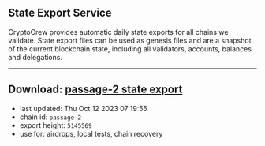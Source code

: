 ## State Export Service
CryptoCrew provides automatic daily state exports for all chains we validate. State export files can be used as genesis files and are a snapshot of the current blockchain state, including all validators, accounts, balances and delegations.

---
**Download: [passage-2 state export](https://dl.ccvalidators.com/SERVICE/passage/passage-2_export_5145569.json)**
---

- last updated: Thu Oct 12 2023 07:19:55
- chain id: `passage-2`
- export height: `5145569`
- use for: airdrops, local tests, chain recovery
